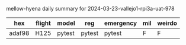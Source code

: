 mellow-hyena daily summary for 2024-03-23-vallejo1-rpi3a-uat-978

|hex|flight|model|reg|emergency|mil|weirdo|
|--|--|--|--|--|--|--|
|adaf98|H125|pytest|pytest|pytest|F|F|
